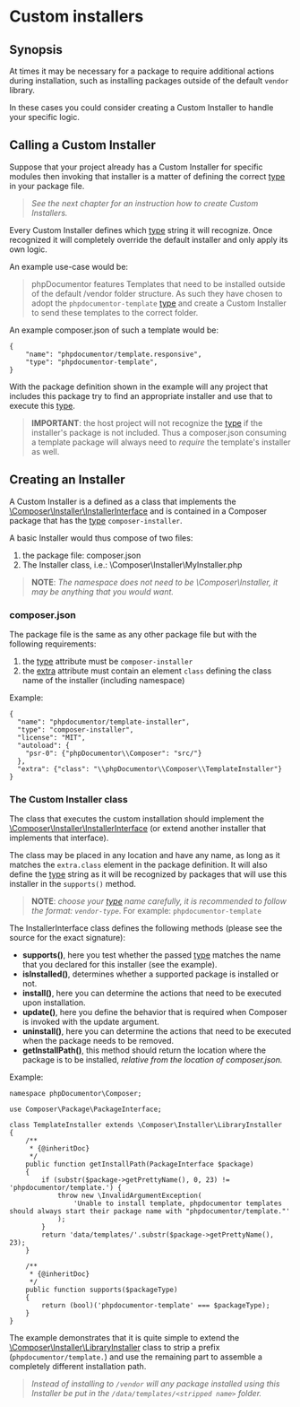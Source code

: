 # Custom installers

## Synopsis

At times it may be necessary for a package to require additional actions during installation, such as installing packages outside of the default `vendor` library.

In these cases you could consider creating a Custom Installer to handle your specific logic.

## Calling a Custom Installer

Suppose that your project already has a Custom Installer for specific modules then invoking that installer is a matter of defining the correct [type][1] in your package file.

> _See the next chapter for an instruction how to create Custom Installers._

Every Custom Installer defines which [type][1] string it will recognize. Once recognized it will completely override the default installer and only apply its own logic.

An example use-case would be:

> phpDocumentor features Templates that need to be installed outside of the default /vendor folder structure. As such they have chosen to adopt the `phpdocumentor-template` [type][1] and create a Custom Installer to send these templates to the correct folder.

An example composer.json of such a template would be:

    {
        "name": "phpdocumentor/template.responsive",
        "type": "phpdocumentor-template",
    }

With the package definition shown in the example will any project that includes this package try to find an appropriate installer and use that to execute this [type][1].

> **IMPORTANT**: the host project will not recognize the [type][1] if the installer's package is not included. Thus a composer.json consuming a template package will always need to _require_ the template's installer as well.

## Creating an Installer

A Custom Installer is a defined as a class that implements the [\Composer\Installer\InstallerInterface][3] and is contained in a Composer package that has the [type][1] `composer-installer`.

A basic Installer would thus compose of two files:

1. the package file: composer.json
2. The Installer class, i.e.: \Composer\Installer\MyInstaller.php

> **NOTE**: _The namespace does not need to be \Composer\Installer, it may be anything that you would want._

### composer.json

The package file is the same as any other package file but with the following requirements:

1. the [type][1] attribute must be `composer-installer`
2. the [extra][2] attribute must contain an element `class` defining the class name of the installer (including namespace)

Example:

    {
      "name": "phpdocumentor/template-installer",
      "type": "composer-installer",
      "license": "MIT",
      "autoload": {
        "psr-0": {"phpDocumentor\\Composer": "src/"}
      },
      "extra": {"class": "\\phpDocumentor\\Composer\\TemplateInstaller"}
    }

### The Custom Installer class

The class that executes the custom installation should implement the [\Composer\Installer\InstallerInterface][3] (or extend another installer that implements that interface).

The class may be placed in any location and have any name, as long as it matches the `extra.class` element in the package definition.
It will also define the [type][1] string as it will be recognized by packages that will use this installer in the `supports()` method.

> **NOTE**: _choose your [type][1] name carefully, it is recommended to follow the format: `vendor-type`_. For example: `phpdocumentor-template`

The InstallerInterface class defines the following methods (please see the source for the exact signature):

* **supports()**, here you test whether the passed [type][1] matches the name that you declared for this installer (see the example).
* **isInstalled()**, determines whether a supported package is installed or not.
* **install()**, here you can determine the actions that need to be executed upon installation.
* **update()**, here you define the behavior that is required when Composer is invoked with the update argument.
* **uninstall()**, here you can determine the actions that need to be executed when the package needs to be removed.
* **getInstallPath()**, this method should return the location where the package is to be installed, _relative from the location of composer.json._

Example:

    namespace phpDocumentor\Composer;

    use Composer\Package\PackageInterface;

    class TemplateInstaller extends \Composer\Installer\LibraryInstaller
    {
        /**
         * {@inheritDoc}
         */
        public function getInstallPath(PackageInterface $package)
        {
            if (substr($package->getPrettyName(), 0, 23) != 'phpdocumentor/template.') {
                throw new \InvalidArgumentException(
                    'Unable to install template, phpdocumentor templates should always start their package name with "phpdocumentor/template."'
                );
            }
            return 'data/templates/'.substr($package->getPrettyName(), 23);
        }

        /**
         * {@inheritDoc}
         */
        public function supports($packageType)
        {
            return (bool)('phpdocumentor-template' === $packageType);
        }
    }

The example demonstrates that it is quite simple to extend the [\Composer\Installer\LibraryInstaller][4] class to strip a prefix (`phpdocumentor/template.`) and use the remaining part to assemble a completely different installation path.

> _Instead of installing to `/vendor` will any package installed using this Installer be put in the `/data/templates/<stripped name>` folder._

[1]: http://getcomposer.org/doc/04-schema.md#type
[2]: http://getcomposer.org/doc/04-schema.md#extra
[3]: https://github.com/composer/composer/blob/master/src/Composer/Installer/InstallerInterface.php
[4]: https://github.com/composer/composer/blob/master/src/Composer/Installer/LibraryInstaller.php